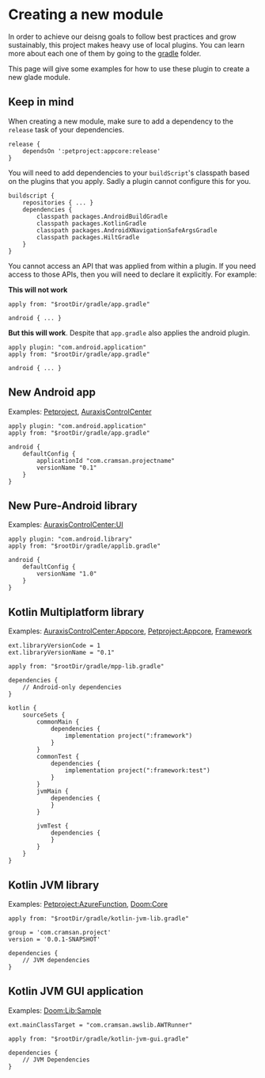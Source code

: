 # Creating a new module

In order to achieve our deisng goals to follow best practices and grow sustainably, this project makes heavy use of local plugins. You can learn more about each one of them by going to the [gradle](gradle/) folder. 

This page will give some examples for how to use these plugin to create a new glade module.

## Keep in mind

When creating a new module, make sure to add a dependency to the `release` task of your dependencies. 
```
release {
    dependsOn ':petproject:appcore:release'
}
```

You will need to add dependencies to your `buildScript`'s classpath based on the plugins that you apply. Sadly a plugin cannot configure this for you.

```
buildscript {
    repositories { ... }
    dependencies {
        classpath packages.AndroidBuildGradle
        classpath packages.KotlinGradle
        classpath packages.AndroidXNavigationSafeArgsGradle
        classpath packages.HiltGradle
    }
}
```

You cannot access an API that was applied from within a plugin. If you need access to those APIs, then you will need to declare it explicitly. For example:

**This will not work**
```
apply from: "$rootDir/gradle/app.gradle"

android { ... }
```

**But this will work**. Despite that `app.gradle` also applies the android plugin.
```
apply plugin: "com.android.application"
apply from: "$rootDir/gradle/app.gradle"

android { ... }
```

## New Android app

Examples: [Petproject](petproject/app/build.gradle), [AuraxisControlCenter](auraxiscontrolcenter/build.gradle)

```
apply plugin: "com.android.application"
apply from: "$rootDir/gradle/app.gradle"

android {
    defaultConfig {
        applicationId "com.cramsan.projectname"
        versionName "0.1"
    }
}
```

## New Pure-Android library
Examples: [AuraxisControlCenter:UI](auraxiscontrolcenter/ui/build.gradle)
```
apply plugin: "com.android.library"
apply from: "$rootDir/gradle/applib.gradle"

android {
    defaultConfig {
        versionName "1.0"
    }
}
```

## Kotlin Multiplatform library
Examples: [AuraxisControlCenter:Appcore](auraxiscontrolcenter/appcore/build.gradle), [Petproject:Appcore](petproject/appcore/build.gradle), [Framework](framework/build.gradle)

```
ext.libraryVersionCode = 1
ext.libraryVersionName = "0.1"

apply from: "$rootDir/gradle/mpp-lib.gradle"

dependencies {
    // Android-only dependencies
}

kotlin {
    sourceSets {
        commonMain {
            dependencies {
                implementation project(":framework")
            }
        }
        commonTest {
            dependencies {
                implementation project(":framework:test")
            }
        }
        jvmMain {
            dependencies {
            }
        }

        jvmTest {
            dependencies {
            }
        }
    }
}
```

## Kotlin JVM library
Examples: [Petproject:AzureFunction](petproject/azurefunction/build.gradle), [Doom:Core](doom/game/core/build.gradle)
```
apply from: "$rootDir/gradle/kotlin-jvm-lib.gradle"

group = 'com.cramsan.project'
version = '0.0.1-SNAPSHOT'

dependencies {
    // JVM dependencies
}
```

## Kotlin JVM GUI application
Examples: [Doom:Lib:Sample](doom/lib/sample/build.gradle)
```
ext.mainClassTarget = "com.cramsan.awslib.AWTRunner"

apply from: "$rootDir/gradle/kotlin-jvm-gui.gradle"

dependencies {
    // JVM Dependencies
}
```
